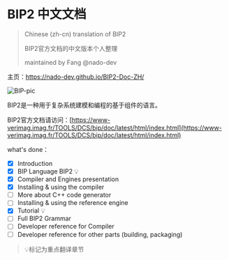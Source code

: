 # BIP2 中文文档

>  Chinese (zh-cn) translation of BIP2
>
>  BIP2官方文档的中文版本个人整理
>
>  maintained by Fang @nado-dev 

主页：https://nado-dev.github.io/BIP2-Doc-ZH/

![BIP-pic](https://www-verimag.imag.fr/TOOLS/DCS/bip/doc/latest/html/_images/BIP.png)

BIP2是一种用于复杂系统建模和编程的基于组件的语言。

BIP2官方文档请访问：[https://www-verimag.imag.fr/TOOLS/DCS/bip/doc/latest/html/index.html](https://www-verimag.imag.fr/TOOLS/DCS/bip/doc/latest/html/index.html)



what's done：

- [x] Introduction 
- [x] BIP Language BIP2 :bulb:
- [x] Compiler and Engines presentation
- [x] Installing & using the compiler
- [ ] More about C++ code generator
- [ ] Installing & using the reference engine
- [x] Tutorial :bulb:
- [ ] Full BIP2 Grammar
- [ ] Developer reference for Compiler
- [ ] Developer reference for other parts (building, packaging)

> :bulb:标记为重点翻译章节
